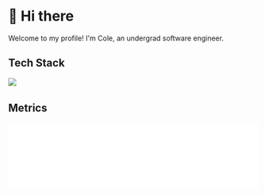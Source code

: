 # 👋 Hi there

Welcome to my profile! I'm Cole, an undergrad software engineer.

## Tech Stack

![](https://skillicons.dev/icons?perline=7&i=ts,js,electron,react,svelte,tailwind,postgres,mysql,sqlite,mongodb,redis,prisma)

## Metrics

<picture>
  <img src="/github-metrics.svg" alt="Cole's GitHub Metrics" draggable="false">
</picture>

